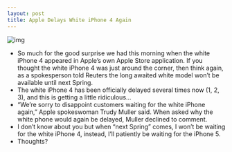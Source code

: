 ```yaml
---
layout: post
title: Apple Delays White iPhone 4 Again
---
```

![img](http://media.idownloadblog.com/wp-content/uploads/2010/07/iphone-4-white.jpg)
* So much for the good surprise we had this morning when the white iPhone 4 appeared in Apple’s own Apple Store application. If you thought the white iPhone 4 was just around the corner, then think again, as a spokesperson told Reuters the long awaited white model won’t be available until next Spring.
* The white iPhone 4 has been officially delayed several times now (1, 2, 3), and this is getting a little ridiculous…
* “We’re sorry to disappoint customers waiting for the white iPhone again,” Apple spokeswoman Trudy Muller said. When asked why the white phone would again be delayed, Muller declined to comment.
* I don’t know about you but when “next Spring” comes, I won’t be waiting for the white iPhone 4, instead, I’ll patiently be waiting for the iPhone 5.
* Thoughts?

